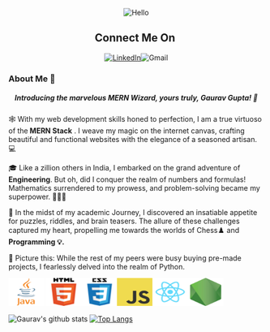 <p align="center"><img alt="Hello" src="https://camo.githubusercontent.com/2d97fc6917462d31a885631ec887824db6974df46eccea2ae131ff3ece798a0a/68747470733a2f2f63617073756c652d72656e6465722e76657263656c2e6170702f6170693f747970653d776176696e6726636f6c6f723d6772616469656e7426746578743d48656c6c6f21266865696768743d3130302673656374696f6e3d686561646572"></p>

<h2 align="center">Connect Me On <img alt="" height="30px" src="https://github.com/pygau14/pygau14/assets/76560967/fa1e4ab1-3b3e-4efc-ab60-f78b9cbb6b7d"></h2>
<p align="center"><a href="https://www.linkedin.com/in/gaurav-gupta-b47a85185/"><img alt="LinkedIn" src="https://github.com/pygau14/pygau14/assets/76560967/20c23b31-79e1-47e2-85ad-c0ac3393208d"></a><img src="https://github.com/pygau14/pygau14/assets/76560967/3e7f97ab-99de-40ca-abc2-cf3f3563d3a6" alt="Gmail"></p>

<h3>About Me 🚀</h3>
<h5 align="center">Introducing the marvelous MERN Wizard, yours truly, Gaurav Gupta! 🎉</h5>
<p>🕸️ With my web development skills honed to perfection, I am a true virtuoso of the<strong> MERN Stack</strong> . I weave my magic on the internet canvas, crafting beautiful and functional websites with the elegance of a seasoned artisan. 💻</p>

<p>🎓 Like a zillion others in India, I embarked on the grand adventure of<strong> Engineering</strong>. But oh, did I conquer the realm of numbers and formulas! Mathematics surrendered to my prowess, and problem-solving became my superpower. 🔢🦸‍♂️</p>

<p>🧩 In the midst of my academic Journey, I discovered an insatiable appetite for puzzles, riddles, and brain teasers. The allure of these challenges captured my heart, propelling me towards the worlds of Chess♟️ and <strong>Programming 💡.</strong>  </p>

<p>🐍 Picture this: While the rest of my peers were busy buying pre-made projects, I fearlessly delved into the realm of Python.</p>




 <img alt="Java" width="70px" height="55px" src="https://raw.githubusercontent.com/github/explore/5b3600551e122a3277c2c5368af2ad5725ffa9a1/topics/java/java.png" /> <img alt="HTML" width="70px" height="55px" src="https://raw.githubusercontent.com/github/explore/80688e429a7d4ef2fca1e82350fe8e3517d3494d/topics/html/html.png" /><img alt="CSS" width="70px" height="55px" src="https://raw.githubusercontent.com/github/explore/80688e429a7d4ef2fca1e82350fe8e3517d3494d/topics/css/css.png" /><img alt="JavaScript" width="70px" height="55px" src="https://raw.githubusercontent.com/github/explore/80688e429a7d4ef2fca1e82350fe8e3517d3494d/topics/javascript/javascript.png" /><img alt="React" width="70px" height="55px" src="https://raw.githubusercontent.com/github/explore/80688e429a7d4ef2fca1e82350fe8e3517d3494d/topics/react/react.png" /><img alt="NodeJs" width="70px" height="55px" src="https://raw.githubusercontent.com/github/explore/80688e429a7d4ef2fca1e82350fe8e3517d3494d/topics/nodejs/nodejs.png" />
   
   ![Gaurav's github stats](https://github-readme-stats.vercel.app/api?username=pygau14)
   [![Top Langs](https://github-readme-stats.vercel.app/api/top-langs/?username=pygau14)](https://github.com/pygau14/github-readme-stats)

<!---
pygau14/pygau14 is a ✨ special ✨ repository because its `README.md` (this file) appears on your GitHub profile.
You can click the Preview link to take a look at your changes.
--->
